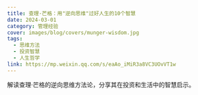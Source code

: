 ```yaml
---
title: 查理·芒格：用"逆向思维"过好人生的10个智慧
date: 2024-03-01
category: 管理经验
cover: images/blog/covers/munger-wisdom.jpg
tags:
  - 思维方法
  - 投资智慧
  - 人生哲学
link: https://mp.weixin.qq.com/s/eaAo_iMiR3a8VC3UOvVT1w
---
```


解读查理·芒格的逆向思维方法论，分享其在投资和生活中的智慧启示。
